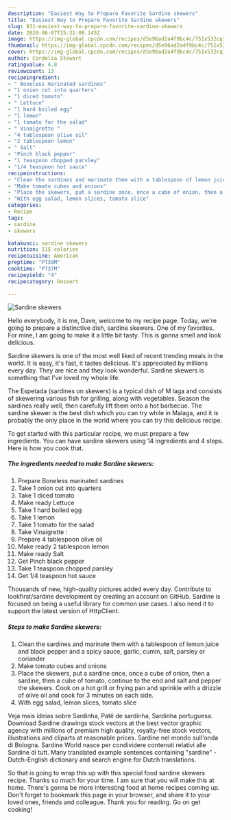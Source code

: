 ```yaml
---
description: "Easiest Way to Prepare Favorite Sardine skewers"
title: "Easiest Way to Prepare Favorite Sardine skewers"
slug: 831-easiest-way-to-prepare-favorite-sardine-skewers
date: 2020-06-07T15:31:08.145Z
image: https://img-global.cpcdn.com/recipes/d5e96ad2a4f9bc4c/751x532cq70/sardine-skewers-recipe-main-photo.jpg
thumbnail: https://img-global.cpcdn.com/recipes/d5e96ad2a4f9bc4c/751x532cq70/sardine-skewers-recipe-main-photo.jpg
cover: https://img-global.cpcdn.com/recipes/d5e96ad2a4f9bc4c/751x532cq70/sardine-skewers-recipe-main-photo.jpg
author: Cordelia Stewart
ratingvalue: 4.8
reviewcount: 13
recipeingredient:
- " Boneless marinated sardines"
- "1 onion cut into quarters"
- "1 diced tomato"
- " Lettuce"
- "1 hard boiled egg"
- "1 lemon"
- "1 tomato for the salad"
- " Vinaigrette "
- "4 tablespoon olive oil"
- "2 tablespoon lemon"
- " Salt"
- "Pinch black pepper"
- "1 teaspoon chopped parsley"
- "1/4 teaspoon hot sauce"
recipeinstructions:
- "Clean the sardines and marinate them with a tablespoon of lemon juice and black pepper and a spicy sauce, garlic, cumin, salt, parsley or coriander"
- "Make tomato cubes and onions"
- "Place the skewers, put a sardine once, once a cube of onion, then a sardine, then a cube of tomato, continue to the end and salt and pepper the skewers. Cook on a hot grill or frying pan and sprinkle with a drizzle of olive oil and cook for 3 minutes on each side."
- "With egg salad, lemon slices, tomato slice"
categories:
- Recipe
tags:
- sardine
- skewers

katakunci: sardine skewers 
nutrition: 115 calories
recipecuisine: American
preptime: "PT39M"
cooktime: "PT37M"
recipeyield: "4"
recipecategory: Dessert

---
```



![Sardine skewers](https://img-global.cpcdn.com/recipes/d5e96ad2a4f9bc4c/751x532cq70/sardine-skewers-recipe-main-photo.jpg)

Hello everybody, it is me, Dave, welcome to my recipe page. Today, we're going to prepare a distinctive dish, sardine skewers. One of my favorites. For mine, I am going to make it a little bit tasty. This is gonna smell and look delicious.

Sardine skewers is one of the most well liked of recent trending meals in the world. It is easy, it's fast, it tastes delicious. It's appreciated by millions every day. They are nice and they look wonderful. Sardine skewers is something that I've loved my whole life.

The Espetada (sardines on skewers) is a typical dish of M laga and consists of skewering various fish for grilling, along with vegetables. Season the sardines really well, then carefully lift them onto a hot barbecue. The sardine skewer is the best dish which you can try while in Malaga, and it is probably the only place in the world where you can try this delicious recipe.


To get started with this particular recipe, we must prepare a few ingredients. You can have sardine skewers using 14 ingredients and 4 steps. Here is how you cook that.

<!--inarticleads1-->

##### The ingredients needed to make Sardine skewers:

1. Prepare  Boneless marinated sardines
1. Take 1 onion cut into quarters
1. Take 1 diced tomato
1. Make ready  Lettuce
1. Take 1 hard boiled egg
1. Take 1 lemon
1. Take 1 tomato for the salad
1. Take  Vinaigrette :
1. Prepare 4 tablespoon olive oil
1. Make ready 2 tablespoon lemon
1. Make ready  Salt
1. Get Pinch black pepper
1. Take 1 teaspoon chopped parsley
1. Get 1/4 teaspoon hot sauce


Thousands of new, high-quality pictures added every day. Contribute to lookfirst/sardine development by creating an account on GitHub. Sardine is focused on being a useful library for common use cases. I also need it to support the latest version of HttpClient. 

<!--inarticleads2-->

##### Steps to make Sardine skewers:

1. Clean the sardines and marinate them with a tablespoon of lemon juice and black pepper and a spicy sauce, garlic, cumin, salt, parsley or coriander
1. Make tomato cubes and onions
1. Place the skewers, put a sardine once, once a cube of onion, then a sardine, then a cube of tomato, continue to the end and salt and pepper the skewers. Cook on a hot grill or frying pan and sprinkle with a drizzle of olive oil and cook for 3 minutes on each side.
1. With egg salad, lemon slices, tomato slice


Veja mais ideias sobre Sardinha, Patê de sardinha, Sardinha portuguesa. Download Sardine drawings stock vectors at the best vector graphic agency with millions of premium high quality, royalty-free stock vectors, illustrations and cliparts at reasonable prices. Sardine nel mondo sull&#39;onda di Bologna. Sardine World nasce per condividere contenuti relativi alle Sardine di tutt. Many translated example sentences containing &#34;sardine&#34; - Dutch-English dictionary and search engine for Dutch translations. 

So that is going to wrap this up with this special food sardine skewers recipe. Thanks so much for your time. I am sure that you will make this at home. There's gonna be more interesting food at home recipes coming up. Don't forget to bookmark this page in your browser, and share it to your loved ones, friends and colleague. Thank you for reading. Go on get cooking!

